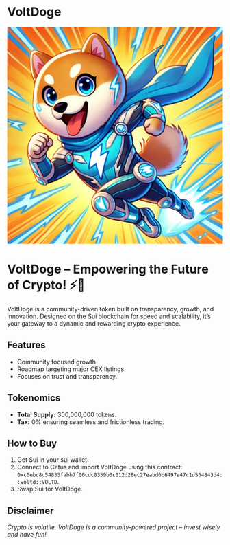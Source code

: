 # VoltDoge
![Logo](https://github.com/VoltDoge/VoltDoge/blob/main/IMG_8784.jpeg?raw=true)
# VoltDoge – Empowering the Future of Crypto! ⚡🚀

VoltDoge is a community-driven token built on transparency, growth, and innovation. Designed on the Sui blockchain for speed and scalability, it’s your gateway to a dynamic and rewarding crypto experience.

## Features
- Community focused growth.
- Roadmap targeting major CEX listings.
- Focuses on trust and transparency.

## Tokenomics
- **Total Supply:** 300,000,000 tokens.
- **Tax:** 0% ensuring seamless and frictionless trading.

## How to Buy
1. Get Sui in your sui wallet.
2. Connect to Cetus and import VoltDoge using this contract: `0xc0ebc8c54833fabb7f00cdc0359b0c012d28ec27eabd6b6497e47c1d564843d4::voltd::VOLTD`.
3. Swap Sui for VoltDoge.

## Disclaimer
*Crypto is volatile. VoltDoge is a community-powered project – invest wisely and have fun!*
